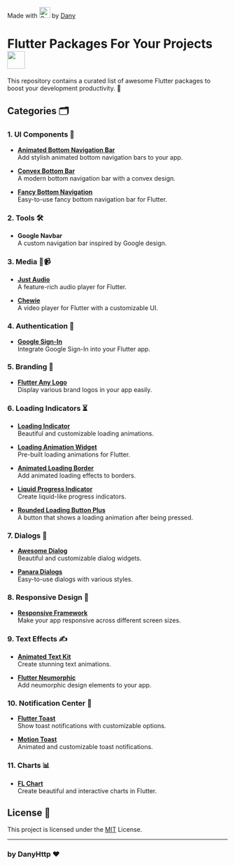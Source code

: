 Made with <img src="https://raw.githubusercontent.com/Tarikul-Islam-Anik/Animated-Fluent-Emojis/master/Emojis/Smilies/Orange%20Heart.png" alt="Orange Heart" width="25"/> by [Dany](https://t.me/imDeVoL) 
 

# Flutter Packages For Your Projects<img src="https://cultofthepartyparrot.com/parrots/hd/laptop_parrot.gif" width="40" height="40"/>

This repository contains a curated list of awesome Flutter packages to boost your development productivity. 🚀

## Categories 🗂️

### 1. UI Components 🌈
- **[Animated Bottom Navigation Bar](https://pub.dev/packages/animated_bottom_navigation_bar)**  
  Add stylish animated bottom navigation bars to your app.

- **[Convex Bottom Bar](https://pub.dev/packages/convex_bottom_bar)**  
  A modern bottom navigation bar with a convex design.

- **[Fancy Bottom Navigation](https://pub.dev/packages/fancy_bottom_navigation)**  
  Easy-to-use fancy bottom navigation bar for Flutter.

### 2. Tools 🛠️
- **Google Navbar**  
  A custom navigation bar inspired by Google design.

### 3. Media 🎵📹
- **[Just Audio](https://pub.dev/packages/just_audio)**  
  A feature-rich audio player for Flutter.

- **[Chewie](https://pub.dev/packages/chewie)**  
  A video player for Flutter with a customizable UI.

### 4. Authentication 🔐
- **[Google Sign-In](https://pub.dev/packages/google_sign_in)**  
  Integrate Google Sign-In into your Flutter app.

### 5. Branding 🎨
- **[Flutter Any Logo](https://pub.dev/packages/flutter_any_logo)**  
  Display various brand logos in your app easily.

### 6. Loading Indicators ⏳
- **[Loading Indicator](https://pub.dev/packages/loading_indicator)**  
  Beautiful and customizable loading animations.

- **[Loading Animation Widget](https://pub.dev/packages/loading_animation_widget)**  
  Pre-built loading animations for Flutter.

- **[Animated Loading Border](https://pub.dev/packages/animated_loading_border)**  
  Add animated loading effects to borders.

- **[Liquid Progress Indicator](https://pub.dev/packages/liquid_progress_indicator)**  
  Create liquid-like progress indicators.

- **[Rounded Loading Button Plus](https://pub.dev/packages/rounded_loading_button_plus)**  
  A button that shows a loading animation after being pressed.

### 7. Dialogs 💬
- **[Awesome Dialog](https://pub.dev/packages/awesome_dialog)**  
  Beautiful and customizable dialog widgets.

- **[Panara Dialogs](https://pub.dev/packages/panara_dialogs)**  
  Easy-to-use dialogs with various styles.

### 8. Responsive Design 📱
- **[Responsive Framework](https://pub.dev/packages/responsive_framework)**  
  Make your app responsive across different screen sizes.

### 9. Text Effects ✍️
- **[Animated Text Kit](https://pub.dev/documentation/animated_text_kit/latest/)**  
  Create stunning text animations.

- **[Flutter Neumorphic](https://pub.dev/packages/flutter_neumorphic)**  
  Add neumorphic design elements to your app.

### 10. Notification Center 🔔
- **[Flutter Toast](https://pub.dev/packages/fluttertoast)**  
  Show toast notifications with customizable options.

- **[Motion Toast](https://pub.dev/packages/motion_toast)**  
  Animated and customizable toast notifications.

### 11. Charts 📊
- **[FL Chart](https://pub.dev/packages/fl_chart)**  
  Create beautiful and interactive charts in Flutter.

## License 📜

This project is licensed under the [MIT](LICENSE) License.

---

### by DanyHttp ❤️
